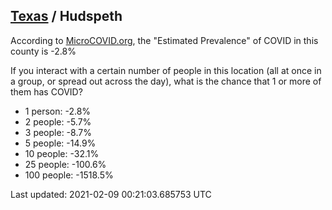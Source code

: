 
## [Texas](/united-states/texas) / Hudspeth

According to [MicroCOVID.org](http://microcovid.org),
the "Estimated Prevalence" of COVID in this county is -2.8%

If you interact with a certain number of people in this location
(all at once in a group, or spread out across the day), what is the chance that
1 or more of them has COVID?

- 1 person: -2.8%
- 2 people: -5.7%
- 3 people: -8.7%
- 5 people: -14.9%
- 10 people: -32.1%
- 25 people: -100.6%
- 100 people: -1518.5%

Last updated: 2021-02-09 00:21:03.685753 UTC
